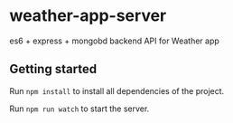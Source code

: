 # weather-app-server

es6 + express + mongobd backend API for Weather app

## Getting started

Run `npm install` to install all dependencies of the project.

Run `npm run watch` to start the server.
